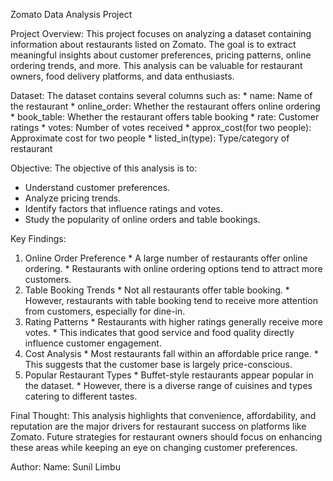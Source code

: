 Zomato Data Analysis Project


Project Overview:
 This project focuses on analyzing a dataset containing information about restaurants listed 
 on Zomato. The goal is to extract meaningful insights about customer preferences, pricing 
 patterns, online ordering trends, and more. This analysis can be valuable for restaurant 
 owners, food delivery platforms, and data enthusiasts.

Dataset:
  The dataset contains several columns such as:
    * name: Name of the restaurant
    * online_order: Whether the restaurant offers online ordering
    * book_table: Whether the restaurant offers table booking
    * rate: Customer ratings
    * votes: Number of votes received
    * approx_cost(for two people): Approximate cost for two people
    * listed_in(type): Type/category of restaurant

Objective:
 The objective of this analysis is to:
  * Understand customer preferences.
  * Analyze pricing trends.
  * Identify factors that influence ratings and votes.
  * Study the popularity of online orders and table bookings.

Key Findings:
  1. Online Order Preference
    * A large number of restaurants offer online ordering.
    * Restaurants with online ordering options tend to attract more customers.
  2. Table Booking Trends
    * Not all restaurants offer table booking.
    * However, restaurants with table booking tend to receive more attention from customers, especially for dine-in.
  3. Rating Patterns
    * Restaurants with higher ratings generally receive more votes.
    * This indicates that good service and food quality directly influence customer engagement.
  4. Cost Analysis
    * Most restaurants fall within an affordable price range.
    * This suggests that the customer base is largely price-conscious.
  5. Popular Restaurant Types
    * Buffet-style restaurants appear popular in the dataset.
    * However, there is a diverse range of cuisines and types catering to different tastes.

Final Thought: 
  This analysis highlights that convenience, affordability, and reputation are the major 
  drivers for restaurant success on platforms like Zomato. Future strategies for restaurant 
  owners should focus on enhancing these areas while keeping an eye on changing customer 
  preferences.

Author:
Name: Sunil Limbu
